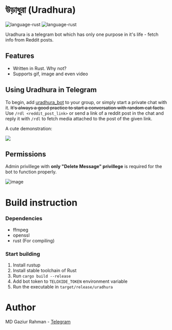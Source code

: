 # উড়াধুরা (Uradhura)

![language-rust](https://img.shields.io/badge/Language-Rust-orange)
![language-rust](https://img.shields.io/badge/Platform-Telegram-blue)

Uradhura is a telegram bot which has only one purpose in it's life - fetch info from Reddit posts.

## Features
- Written in Rust. Why not?
- Supports gif, image and even video

## Using Uradhura in Telegram

To begin, add [uradhura_bot](https://t.me/uradhura_bot) to your group, or simply start a private chat with it. ~~It's always a good practice to start a conversation with random cat facts.~~ Use `/rdl <reddit_post_link>` or send a link of a reddit post in the chat and reply it with `/rdl` to fetch media attached to the post of the given link.

A cute demonstration:

![](https://github.com/The-Penguins-Club/uradhura/blob/main/assets/uradhura_bot.gif)

## Permissions

Admin privillege with **only "Delete Message" privillege** is required for the bot to function properly.

![image](https://user-images.githubusercontent.com/63340482/160439196-f7aedae9-4b4d-4e59-9c94-e66e6eb986a4.png)


# Build instruction

### Dependencies
- ffmpeg
- openssl
- rust (For compiling)

### Start building

1. Install rustup
2. Install stable toolchain of Rust
3. Run `cargo build --release`
4. Add bot token to `TELOXIDE_TOKEN` environment variable
4. Run the executable in `target/release/uradhura`

# Author

MD Gaziur Rahman - [Telegram](https://t.me/mdgaziur001)
